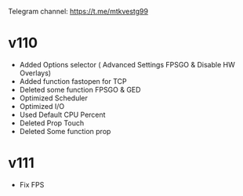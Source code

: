 Telegram channel:
https://t.me/mtkvestg99

# v110
- Added Options selector ( Advanced Settings FPSGO & Disable HW Overlays) 
- Added function fastopen for TCP
- Deleted some function FPSGO & GED 
- Optimized Scheduler 
- Optimized I/O
- Used Default CPU Percent 
- Deleted Prop Touch 
- Deleted Some function prop

# v111
- Fix FPS 
